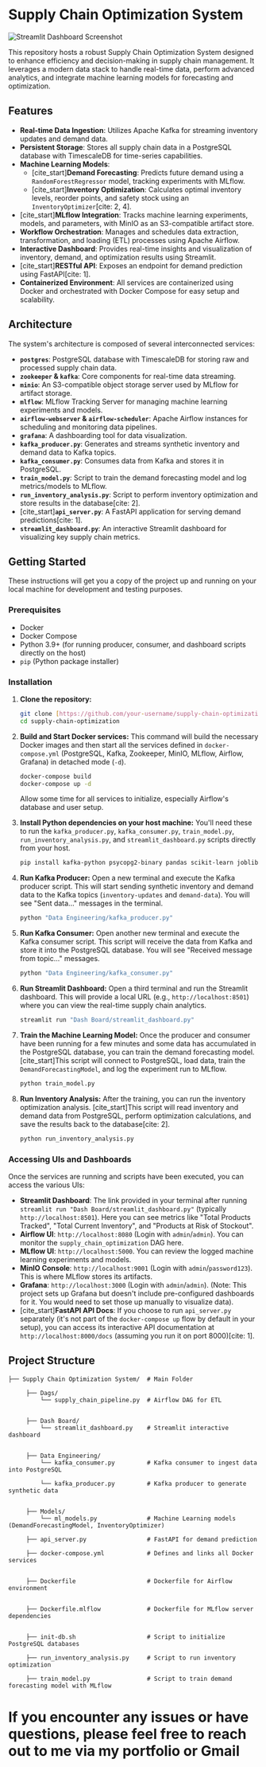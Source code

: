 # Supply Chain Optimization System


![Streamlit Dashboard Screenshot](https://github.com/Mohit-0987/Supply-Chain-Optimization-System/blob/main/Output%20Images/Streamlit_dashboard.png)

This repository hosts a robust Supply Chain Optimization System designed to enhance efficiency and decision-making in supply chain management. It leverages a modern data stack to handle real-time data, perform advanced analytics, and integrate machine learning models for forecasting and optimization.

## Features

* **Real-time Data Ingestion**: Utilizes Apache Kafka for streaming inventory updates and demand data.
* **Persistent Storage**: Stores all supply chain data in a PostgreSQL database with TimescaleDB for time-series capabilities.
* **Machine Learning Models**:
    * [cite_start]**Demand Forecasting**: Predicts future demand using a `RandomForestRegressor` model, tracking experiments with MLflow.
    * [cite_start]**Inventory Optimization**: Calculates optimal inventory levels, reorder points, and safety stock using an `InventoryOptimizer`[cite: 2, 4].
* [cite_start]**MLflow Integration**: Tracks machine learning experiments, models, and parameters, with MinIO as an S3-compatible artifact store.
* **Workflow Orchestration**: Manages and schedules data extraction, transformation, and loading (ETL) processes using Apache Airflow.
* **Interactive Dashboard**: Provides real-time insights and visualization of inventory, demand, and optimization results using Streamlit.
* [cite_start]**RESTful API**: Exposes an endpoint for demand prediction using FastAPI[cite: 1].
* **Containerized Environment**: All services are containerized using Docker and orchestrated with Docker Compose for easy setup and scalability.

## Architecture

The system's architecture is composed of several interconnected services:

* **`postgres`**: PostgreSQL database with TimescaleDB for storing raw and processed supply chain data.
* **`zookeeper` & `kafka`**: Core components for real-time data streaming.
* **`minio`**: An S3-compatible object storage server used by MLflow for artifact storage.
* **`mlflow`**: MLflow Tracking Server for managing machine learning experiments and models.
* **`airflow-webserver` & `airflow-scheduler`**: Apache Airflow instances for scheduling and monitoring data pipelines.
* **`grafana`**: A dashboarding tool for data visualization.
* **`kafka_producer.py`**: Generates and streams synthetic inventory and demand data to Kafka topics.
* **`kafka_consumer.py`**: Consumes data from Kafka and stores it in PostgreSQL.
* **`train_model.py`**: Script to train the demand forecasting model and log metrics/models to MLflow.
* **`run_inventory_analysis.py`**: Script to perform inventory optimization and store results in the database[cite: 2].
* [cite_start]**`api_server.py`**: A FastAPI application for serving demand predictions[cite: 1].
* **`streamlit_dashboard.py`**: An interactive Streamlit dashboard for visualizing key supply chain metrics.

## Getting Started

These instructions will get you a copy of the project up and running on your local machine for development and testing purposes.

### Prerequisites

* Docker
* Docker Compose
* Python 3.9+ (for running producer, consumer, and dashboard scripts directly on the host)
* `pip` (Python package installer)

### Installation

1.  **Clone the repository:**
    ```bash
    git clone [https://github.com/your-username/supply-chain-optimization.git](https://github.com/your-username/supply-chain-optimization.git)
    cd supply-chain-optimization
    ```

2.  **Build and Start Docker services:**
    This command will build the necessary Docker images and then start all the services defined in `docker-compose.yml` (PostgreSQL, Kafka, Zookeeper, MinIO, MLflow, Airflow, Grafana) in detached mode (`-d`).
    ```bash
    docker-compose build
    docker-compose up -d
    ```
    Allow some time for all services to initialize, especially Airflow's database and user setup.

3.  **Install Python dependencies on your host machine:**
    You'll need these to run the `kafka_producer.py`, `kafka_consumer.py`, `train_model.py`, `run_inventory_analysis.py`, and `streamlit_dashboard.py` scripts directly from your host.
    ```bash
    pip install kafka-python psycopg2-binary pandas scikit-learn joblib mlflow streamlit plotly
    ```

4.  **Run Kafka Producer:**
    Open a new terminal and execute the Kafka producer script. This will start sending synthetic inventory and demand data to the Kafka topics (`inventory-updates` and `demand-data`). You will see "Sent data..." messages in the terminal.
    ```bash
    python "Data Engineering/kafka_producer.py"
    ```

5.  **Run Kafka Consumer:**
    Open another new terminal and execute the Kafka consumer script. This script will receive the data from Kafka and store it into the PostgreSQL database. You will see "Received message from topic..." messages.
    ```bash
    python "Data Engineering/kafka_consumer.py"
    ```

6.  **Run Streamlit Dashboard:**
    Open a third terminal and run the Streamlit dashboard. This will provide a local URL (e.g., `http://localhost:8501`) where you can view the real-time supply chain analytics.
    ```bash
    streamlit run "Dash Board/streamlit_dashboard.py"
    ```

7.  **Train the Machine Learning Model:**
    Once the producer and consumer have been running for a few minutes and some data has accumulated in the PostgreSQL database, you can train the demand forecasting model. [cite_start]This script will connect to PostgreSQL, load data, train the `DemandForecastingModel`, and log the experiment run to MLflow.
    ```bash
    python train_model.py
    ```

8.  **Run Inventory Analysis:**
    After the training, you can run the inventory optimization analysis. [cite_start]This script will read inventory and demand data from PostgreSQL, perform optimization calculations, and save the results back to the database[cite: 2].
    ```bash
    python run_inventory_analysis.py
    ```

### Accessing UIs and Dashboards

Once the services are running and scripts have been executed, you can access the various UIs:

* **Streamlit Dashboard**: The link provided in your terminal after running `streamlit run "Dash Board/streamlit_dashboard.py"` (typically `http://localhost:8501`). Here you can see metrics like "Total Products Tracked", "Total Current Inventory", and "Products at Risk of Stockout".
* **Airflow UI**: `http://localhost:8080` (Login with `admin`/`admin`). You can monitor the `supply_chain_optimization` DAG here.
* **MLflow UI**: `http://localhost:5000`. You can review the logged machine learning experiments and models.
* **MinIO Console**: `http://localhost:9001` (Login with `admin`/`password123`). This is where MLflow stores its artifacts.
* **Grafana**: `http://localhost:3000` (Login with `admin`/`admin`). (Note: This project sets up Grafana but doesn't include pre-configured dashboards for it. You would need to set those up manually to visualize data).
* [cite_start]**FastAPI API Docs**: If you choose to run `api_server.py` separately (it's not part of the `docker-compose up` flow by default in your setup), you can access its interactive API documentation at `http://localhost:8000/docs` (assuming you run it on port 8000)[cite: 1].

## Project Structure


    ├── Supply Chain Optimization System/  # Main Folder

         ├── Dags/
             └── supply_chain_pipeline.py  # Airflow DAG for ETL 
         
         
         ├── Dash Board/
             └── streamlit_dashboard.py    # Streamlit interactive dashboard 
         
         
         ├── Data Engineering/
             └── kafka_consumer.py         # Kafka consumer to ingest data into PostgreSQL 
         
             └── kafka_producer.py         # Kafka producer to generate synthetic data 
         
         
         ├── Models/
             └── ml_models.py              # Machine Learning models (DemandForecastingModel, InventoryOptimizer) 
         
         ├── api_server.py                 # FastAPI for demand prediction 
         
         ├── docker-compose.yml            # Defines and links all Docker services 
         
         
         ├── Dockerfile                    # Dockerfile for Airflow environment 
         
         
         ├── Dockerfile.mlflow             # Dockerfile for MLflow server dependencies 
         
         
         ├── init-db.sh                    # Script to initialize PostgreSQL databases 
         
         ├── run_inventory_analysis.py     # Script to run inventory optimization 
         
         ├── train_model.py                # Script to train demand forecasting model with MLflow

# If you encounter any issues or have questions, please feel free to reach out to me via my portfolio or Gmail
